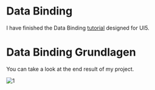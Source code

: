 # Data Binding

I have finished the Data Binding [tutorial](https://sapui5.hana.ondemand.com/#/topic/e5310932a71f42daa41f3a6143efca9c) designed for UI5.

# Data Binding Grundlagen

You can take a look at the end result of my project.

![1](https://github.com/MikitaMez/sap-ui5-data-binding/assets/131194920/9bdcf630-7e57-496e-a600-1a138d297fbd)
